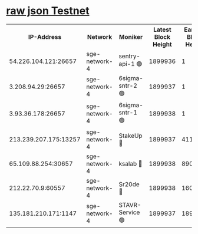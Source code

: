 
[raw json Testnet](https://rpc-check.sget.stavr.tech/sget/rpc-sget-result.json)
=


<table><tr><th>IP-Address</th><th>Network</th><th>Moniker</th><th>Latest Block Height</th><th>Earliest Block Height</th><th>Catching Up</th><th>Tx Index</th><th>Voting Power</th><th>Scan Time</th></tr><tr><td>54.226.104.121:26657</td><td>sge-network-4</td><td>sentry-api-1 🟢</td><td>1899936</td><td>1</td><td>False</td><td>on</td><td>0</td><td>2024-03-07T14:36:02.231114922UTC</td></tr><tr><td>3.208.94.29:26657</td><td>sge-network-4</td><td>6sigma-sntr-2 🟢</td><td>1899937</td><td>1</td><td>False</td><td>on</td><td>0</td><td>2024-03-07T14:36:11.476333333UTC</td></tr><tr><td>3.93.36.178:26657</td><td>sge-network-4</td><td>6sigma-sntr-1 🟢</td><td>1899938</td><td>1</td><td>False</td><td>on</td><td>0</td><td>2024-03-07T14:36:14.104384751UTC</td></tr><tr><td>213.239.207.175:13257</td><td>sge-network-4</td><td>StakeUp 🔴</td><td>1899937</td><td>411001</td><td>False</td><td>off</td><td>100</td><td>2024-03-07T14:36:10.573638469UTC</td></tr><tr><td>65.109.88.254:30657</td><td>sge-network-4</td><td>ksalab 🔴</td><td>1899938</td><td>890001</td><td>False</td><td>off</td><td>2841</td><td>2024-03-07T14:36:16.465876586UTC</td></tr><tr><td>212.22.70.9:60557</td><td>sge-network-4</td><td>Sr20de 🔴</td><td>1899938</td><td>1608978</td><td>False</td><td>on</td><td>104</td><td>2024-03-07T14:36:18.871114172UTC</td></tr><tr><td>135.181.210.171:1147</td><td>sge-network-4</td><td>STAVR-Service 🟢</td><td>1899937</td><td>1896001</td><td>False</td><td>on</td><td>0</td><td>2024-03-07T14:36:10.881406321UTC</td></tr></table>
